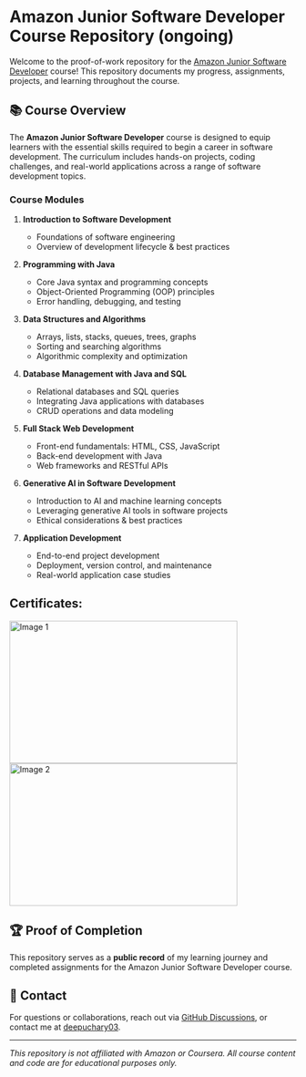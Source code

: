 # Amazon Junior Software Developer Course Repository (ongoing)


Welcome to the proof-of-work repository for the [Amazon Junior Software Developer](https://www.coursera.org/professional-certificates/amazon-junior-software-developer) course! This repository documents my progress, assignments, projects, and learning throughout the course.

## 📚 Course Overview

The **Amazon Junior Software Developer** course is designed to equip learners with the essential skills required to begin a career in software development. The curriculum includes hands-on projects, coding challenges, and real-world applications across a range of software development topics.

### Course Modules

1. **Introduction to Software Development**
    - Foundations of software engineering
    - Overview of development lifecycle & best practices

2. **Programming with Java**
    - Core Java syntax and programming concepts
    - Object-Oriented Programming (OOP) principles
    - Error handling, debugging, and testing

3. **Data Structures and Algorithms**
    - Arrays, lists, stacks, queues, trees, graphs
    - Sorting and searching algorithms
    - Algorithmic complexity and optimization

4. **Database Management with Java and SQL**
    - Relational databases and SQL queries
    - Integrating Java applications with databases
    - CRUD operations and data modeling

5. **Full Stack Web Development**
    - Front-end fundamentals: HTML, CSS, JavaScript
    - Back-end development with Java
    - Web frameworks and RESTful APIs

6. **Generative AI in Software Development**
    - Introduction to AI and machine learning concepts
    - Leveraging generative AI tools in software projects
    - Ethical considerations & best practices

7. **Application Development**
    - End-to-end project development
    - Deployment, version control, and maintenance
    - Real-world application case studies


## Certificates:
<p>
<img src="./1.jpg" alt="Image 1" width="400" height="250">
<img src="./2.jpg" alt="Image 2" width="400" height="250">
</p>

## 🏆 Proof of Completion

This repository serves as a **public record** of my learning journey and completed assignments for the Amazon Junior Software Developer course.

## 📧 Contact

For questions or collaborations, reach out via [GitHub Discussions](https://github.com/deepuchary03/Cousera-Amazon-Junior-Software-Developer/discussions), or contact me at [deepuchary03](mailto:deepuchary03@gmail.com).

---

*This repository is not affiliated with Amazon or Coursera. All course content and code are for educational purposes only.*
